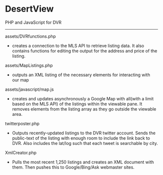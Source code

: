 DesertView
==========

PHP and JavaScript for DVR

----------------------------

assets/DVRfunctions.php
- creates a connection to the MLS API to retrieve listing data.  It also contains functions for editing the output for the address and price of the listing.

assets/MapListings.php 
- outputs an XML listing of the necessary elements for interacting with our map

assets/javascript/map.js 
- creates and updates asynchronously a Google Map with all(with a limit based on the MLS API) of the listings within the viewable pane.  It removes elements from the listing array as they go outside the viewable area.

twitterposter.php 
- Outputs recently-updated listings to the DVR twitter account.  Sends the public-text of the listing with enough room to include the link back to DVR.  Also includes the lat/log such that each tweet is searchable by city.

XmlCreator.php
- Pulls the most recent 1,250 listings and creates an XML document with them.  Then pushes this to Google/Bing/Ask webmaster sites.
